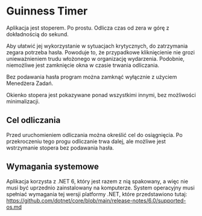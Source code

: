 # Guinness Timer

Aplikacja jest stoperem. Po prostu. Odlicza czas od zera w górę z dokładnością do sekund.

Aby ułatwić jej wykorzystanie w sytuacjach krytycznych, do zatrzymania zegara potrzeba hasła.
Powoduje to, że przypadkowe kliknięcienie nie grozi unieważnieniem trudu włożonego w organizację
wydarzenia. Podobnie, niemożliwe jest zamknięcie okna w czasie trwania odliczania.

Bez podawania hasła program można zamknąć wyłącznie z użyciem Menedżera Zadań.

Okienko stopera jest pokazywane ponad wszystkimi innymi, bez możliwości minimalizacji.

## Cel odliczania
Przed uruchomieniem odliczania można określić cel do osiągnięcia. Po przekroczeniu tego progu
odliczanie trwa dalej, ale możliwe jest wstrzymanie stopera bez podawania hasła.

## Wymagania systemowe
Aplikacja korzysta z .NET 6, który jest razem z nią spakowany, a więc nie musi być uprzednio
zainstalowany na komputerze. System operacyjny musi spełniać wymagania tej wersji platformy
.NET, które przedstawiono tutaj: https://github.com/dotnet/core/blob/main/release-notes/6.0/supported-os.md
